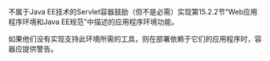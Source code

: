 不属于Java EE技术的Servlet容器鼓励（但不是必需）实现第15.2.2节“Web应用程序环境和Java EE规范”中描述的应用程序环境功能。 

如果他们没有实现支持此环境所需的工具，则在部署依赖于它们的应用程序时，容器应提供警告。